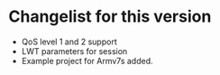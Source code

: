 # Changelist for this version

 - QoS level 1 and 2 support
 - LWT parameters for session 
 - Example project for Armv7s added.
